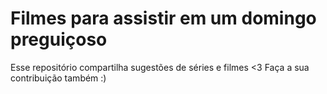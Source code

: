 # Filmes para assistir em um domingo preguiçoso

Esse repositório compartilha sugestões de séries e filmes <3
Faça a sua contribuição também :)